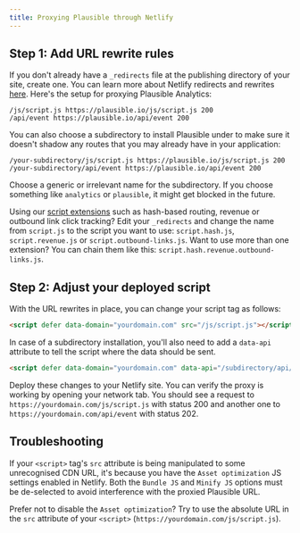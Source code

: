 ```yaml
---
title: Proxying Plausible through Netlify
---
```


## Step 1: Add URL rewrite rules

If you don't already have a `_redirects` file at the publishing directory of your site, create one. You can learn more about Netlify redirects and rewrites [here](https://docs.netlify.com/routing/redirects/). Here's the setup for proxying Plausible Analytics:

``` title="_redirects"
/js/script.js https://plausible.io/js/script.js 200
/api/event https://plausible.io/api/event 200
```

You can also choose a subdirectory to install Plausible under to make sure it doesn't shadow any routes that you may already have in your application:

``` title="_redirects"
/your-subdirectory/js/script.js https://plausible.io/js/script.js 200
/your-subdirectory/api/event https://plausible.io/api/event 200
```

Choose a generic or irrelevant name for the subdirectory. If you choose something like `analytics` or `plausible`,
it might get blocked in the future.

Using our [script extensions](script-extensions.md) such as hash-based routing, revenue or outbound link click tracking? Edit your `_redirects` and change the name from `script.js` to the script you want to use: `script.hash.js`, `script.revenue.js` or `script.outbound-links.js`. Want to use more than one extension? You can chain them like this: `script.hash.revenue.outbound-links.js`.

## Step 2: Adjust your deployed script

With the URL rewrites in place, you can change your script tag as follows:

```html
<script defer data-domain="yourdomain.com" src="/js/script.js"></script>
```

In case of a subdirectory installation, you'll also need to add a `data-api` attribute to tell the script where the data should be sent.

```html
<script defer data-domain="yourdomain.com" data-api="/subdirectory/api/event" src="/subdirectory/js/script.js"></script>
```

Deploy these changes to your Netlify site. You can verify the proxy is working by opening your network tab. You should see a request to `https://yourdomain.com/js/script.js` with status 200 and another one to `https://yourdomain.com/api/event` with status 202.

## Troubleshooting

If your `<script>` tag's `src` attribute is being manipulated to some unrecognised CDN URL, it's because you have the `Asset optimization` JS settings enabled in Netlify. Both the `Bundle JS` and `Minify JS` options must be de-selected to avoid interference with the proxied Plausible URL. 

Prefer not to disable the `Asset optimization`? Try to use the absolute URL in the `src` attribute of your `<script>` (`https://yourdomain.com/js/script.js`).
